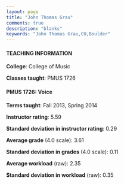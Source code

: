 ```yaml
---
layout: page
title: "John Thomas Grau" 
comments: true
description: "blanks"
keywords: "John Thomas Grau,CU,Boulder"
---
```

<head>
<script src="https://ajax.googleapis.com/ajax/libs/jquery/2.1.3/jquery.min.js"></script>
<script src="https://dl.dropboxusercontent.com/s/pc42nxpaw1ea4o9/highcharts.js?dl=0"></script>
<!-- <script src="../assets/js/highcharts.js"></script> -->
<style type="text/css">@font-face {
	font-family: "Bebas Neue";
	src: url(https://www.filehosting.org/file/details/544349/BebasNeue Regular.otf) format("opentype");
	}
	h1.Bebas { 
		font-family: "Bebas Neue", Verdana, Tahoma;
	}
</style>
</head>
	   
#### TEACHING INFORMATION

**College**: College of Music

**Classes taught**: PMUS 1726

#### PMUS 1726: Voice

**Terms taught**: Fall 2013, Spring 2014

**Instructor rating**: 5.59

**Standard deviation in instructor rating**: 0.29

**Average grade** (4.0 scale): 3.61

**Standard deviation in grades** (4.0 scale): 0.11

**Average workload** (raw): 2.35

**Standard deviation in workload** (raw): 0.35

